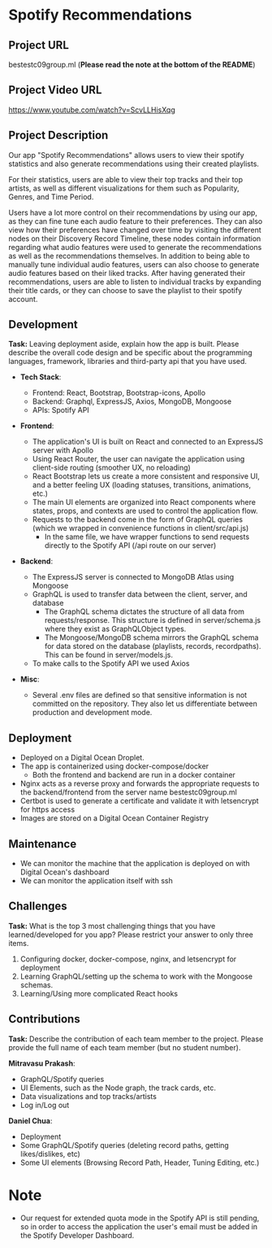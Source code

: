 # Spotify Recommendations

## Project URL

bestestc09group.ml (**Please read the note at the bottom of the README**)

## Project Video URL 

https://www.youtube.com/watch?v=ScvLLHisXqg

## Project Description

Our app "Spotify Recommendations" allows users to view their spotify statistics and also generate recommendations using their created playlists. 

For their statistics, users are able to view their top tracks and their top artists, as well as different visualizations for them such as Popularity, Genres, and Time Period.

Users have a lot more control on their recommendations by using our app, as they can fine tune each audio feature to their preferences. They can also view how their preferences have changed over time by visiting the different nodes on their Discovery Record Timeline, these nodes contain information regarding what audio features were used to generate the recommendations as well as the recommendations themselves. In addition to being able to manually tune individual audio features, users can also choose to generate audio features based on their liked tracks. After having generated their recommendations, users are able to listen to individual tracks by expanding their title cards, or they can choose to save the playlist to their spotify account. 

## Development

**Task:** Leaving deployment aside, explain how the app is built. Please describe the overall code design and be specific about the programming languages, framework, libraries and third-party api that you have used. 
- **Tech Stack**:
    - Frontend: React, Bootstrap, Bootstrap-icons, Apollo
    - Backend: Graphql, ExpressJS, Axios, MongoDB, Mongoose
    - APIs: Spotify API

- **Frontend**:
    - The application's UI is built on React and connected to an ExpressJS server with Apollo
    - Using React Router, the user can navigate the application using client-side routing (smoother UX, no reloading)
    - React Bootstrap lets us create a more consistent and responsive UI, and a better feeling UX (loading statuses, transitions, animations, etc.)
    - The main UI elements are organized into React components where states, props, and contexts are used to control the application flow.
    - Requests to the backend come in the form of GraphQL queries (which we wrapped in convenience functions in client/src/api.js) 
        - In the same file, we have wrapper functions to send requests directly to the Spotify API (/api route on our server)

- **Backend**: 
    - The ExpressJS server is connected to MongoDB Atlas using Mongoose
    - GraphQL is used to transfer data between the client, server, and database
        - The GraphQL schema dictates the structure of all data from requests/response. This structure is defined in server/schema.js where they exist as GraphQLObject types. 
        - The Mongoose/MongoDB schema mirrors the GraphQL schema for data stored on the database (playlists, records, recordpaths). This can be found in server/models.js. 
    - To make calls to the Spotify API we used Axios

- **Misc**:
    - Several .env files are defined so that sensitive information is not committed on the repository. They also let us differentiate between production and development mode.

## Deployment

- Deployed on a Digital Ocean Droplet.
- The app is containerized using docker-compose/docker
    - Both the frontend and backend are run in a docker container
- Nginx acts as a reverse proxy and forwards the appropriate requests to the backend/frontend from the server name bestestc09group.ml
- Certbot is used to generate a certificate and validate it with letsencrypt for https access
- Images are stored on a Digital Ocean Container Registry

## Maintenance

- We can monitor the machine that the application is deployed on with Digital Ocean's dashboard
- We can monitor the application itself with ssh

## Challenges

**Task:** What is the top 3 most challenging things that you have learned/developed for you app? Please restrict your answer to only three items. 

1. Configuring docker, docker-compose, nginx, and letsencrypt for deployment
2. Learning GraphQL/setting up the schema to work with the Mongoose schemas. 
3. Learning/Using more complicated React hooks

## Contributions

**Task:** Describe the contribution of each team member to the project. Please provide the full name of each team member (but no student number). 

**Mitravasu Prakash**:
- GraphQL/Spotify queries
- UI Elements, such as the Node graph, the track cards, etc.
- Data visualizations and top tracks/artists
- Log in/Log out

**Daniel Chua**:
- Deployment
- Some GraphQL/Spotify queries (deleting record paths, getting likes/dislikes, etc)
- Some UI elements (Browsing Record Path, Header, Tuning Editing, etc.)


# Note

- Our request for extended quota mode in the Spotify API is still pending, so in order to access the application the user's email must be added in the Spotify Developer Dashboard.

